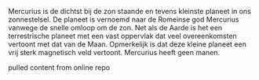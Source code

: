 Mercurius is de dichtst bij de zon staande en tevens kleinste planeet in ons zonnestelsel. De planeet is vernoemd naar de Romeinse god Mercurius vanwege de snelle omloop om de zon. Net als de Aarde is het een terrestrische planeet met een vast oppervlak dat veel overeenkomsten vertoont met dat van de Maan. Opmerkelijk is dat deze kleine planeet een vrij sterk magnetisch veld vertoont. Mercurius heeft geen manen.

pulled content from online repo